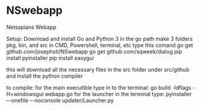 # NSwebapp
Netsapians Webapp

Setup:
Download and install Go and Python 3
in the go path make 3 folders pkg, bin, and src
in CMD, Powershell, terminal, etc type this comand 
	go get github.com/josephstl/NSwebapp
	go get github.com/sqweek/dialog
	pip install pyinstaller
	pip install easygui

this will download all the necessary files in the src folder under src/github and install the python compiler

to compile:
for the main executible type in to the terminal:
	go build -ldflags -H=windowsgui webapp.go
for the launcher in the terminal type:
	pyinstaller –-onefile –-noconsole updater/Launcher.py
	